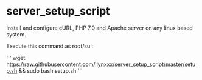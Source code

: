 # server_setup_script
Install and configure cURL, PHP 7.0 and Apache server on any linux based system.

Execute this command as root/su :

'''
wget https://raw.githubusercontent.com/ilynxxx/server_setup_script/master/setup.sh && sudo bash setup.sh
'''
